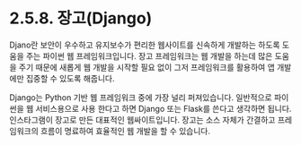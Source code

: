 # 2.5.8. 장고(Django)

Djano란 보안이 우수하고 유지보수가 편리한 웹사이트를 신속하게 개발하는 하도록 도움을 주는 파이썬 웹 프레임워크입니다. 장고 프레임워크는 웹 개발을 하는데 많은 도움을 주기 때문에 새롭게 웹 개발을 시작할 필요 없이 그저 프레임워크를 활용하여 앱 개발에만 집중할 수 있도록 해줍니다.

Django는 Python 기반 웹 프레임워크 중에 가장 널리 퍼져있습니다. 일반적으로 파이썬을 웹 서비스용으로 사용 한다고 하면 Django 또는 Flask를 쓴다고 생각하면 됩니다. 인스타그램이 장고로 만든 대표적인 웹싸이트입니다. 장고는 소스 자체가 간결하고 프레임워크의 흐름이 명료하여 효율적인 웹 개발을 할 수 있습니다.
